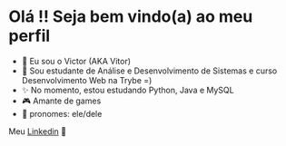  <h1>Olá !! Seja bem vindo(a) ao meu perfil</h1>
  
- 👋 Eu sou o Victor (AKA Vitor)
- 📖 Sou estudante de Análise e Desenvolvimento de Sistemas e curso Desenvolvimento Web na Trybe =)
- ✨ No momento, estou estudando Python, Java e MySQL
- 🎮 Amante de games
- 🧑 pronomes: ele/dele

Meu [Linkedin](https://www.linkedin.com/in/victor-figueiredo-mendes-2251b5206/) 🔷
